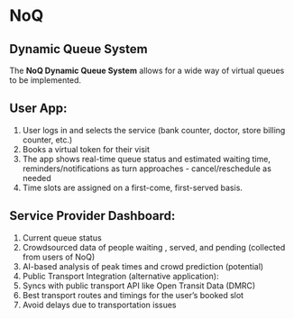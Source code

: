 # NoQ
## Dynamic Queue System

The **NoQ Dynamic Queue System** allows for a wide way of virtual queues to be implemented.

## User App:
1. User logs in and selects the service (bank counter, doctor, store billing counter, etc.)
2. Books a virtual token for their visit
3. The app shows real-time queue status and estimated waiting time, reminders/notifications as turn approaches - cancel/reschedule as needed
4. Time slots are assigned on a first-come, first-served basis.

## Service Provider Dashboard:
1. Current queue status
2. Crowdsourced data of people waiting , served, and pending (collected from users of NoQ)
3. AI-based analysis of peak times and crowd prediction (potential)
4. Public Transport Integration (alternative application):
5. Syncs with public transport API like Open Transit Data (DMRC)
6. Best transport routes and timings for the user’s booked slot
7. Avoid delays due to transportation issues